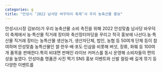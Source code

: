 ```yaml
---
categories: g
title: "안성시 ‘2022 남사당 바우덕이 축제’서 우리 농축산물 홍보"
---
```

안성시(시장 김보라)가 우리 농축산물 소비 촉진을 위해 2022 안성맞춤 남사당 바우덕이 축제에서 농·특산물 직거래 장터와 축산장터마당을 꾸리고 적극 홍보에 나선다.농·특산물 직거래 장터는 농특산물 생산농가, 생산자단체, 법인, 농협 등 50여개 단체 등이 참여하며 안성맞춤 농특산물인 쌀·한우·배·포도·인삼을 비롯해 버섯, 장류, 화훼 등 100여개 품목을 판매한다.특히 비대면 판매인 라이브 커머스를 동시 운영해 소비자들의 편의성을 높였다. 안성마춤 명품관 사진 찍기 SNS 홍보 이벤트와 신발 컬링·배 길게 깎기 등 다양한 이벤트를